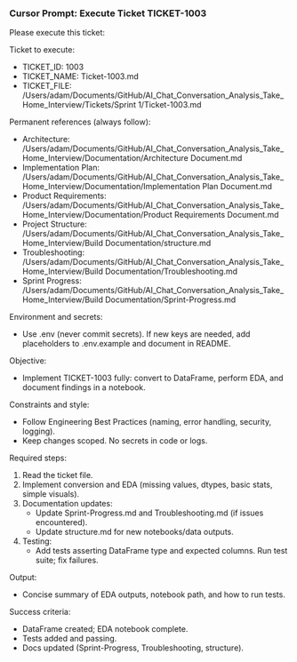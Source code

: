 ### Cursor Prompt: Execute Ticket TICKET-1003

Please execute this ticket:

Ticket to execute:
- TICKET_ID: 1003
- TICKET_NAME: Ticket-1003.md
- TICKET_FILE: /Users/adam/Documents/GitHub/AI_Chat_Conversation_Analysis_Take_Home_Interview/Tickets/Sprint 1/Ticket-1003.md

Permanent references (always follow):
- Architecture: /Users/adam/Documents/GitHub/AI_Chat_Conversation_Analysis_Take_Home_Interview/Documentation/Architecture Document.md
- Implementation Plan: /Users/adam/Documents/GitHub/AI_Chat_Conversation_Analysis_Take_Home_Interview/Documentation/Implementation Plan Document.md
- Product Requirements: /Users/adam/Documents/GitHub/AI_Chat_Conversation_Analysis_Take_Home_Interview/Documentation/Product Requirements Document.md
- Project Structure: /Users/adam/Documents/GitHub/AI_Chat_Conversation_Analysis_Take_Home_Interview/Build Documentation/structure.md
- Troubleshooting: /Users/adam/Documents/GitHub/AI_Chat_Conversation_Analysis_Take_Home_Interview/Build Documentation/Troubleshooting.md
- Sprint Progress: /Users/adam/Documents/GitHub/AI_Chat_Conversation_Analysis_Take_Home_Interview/Build Documentation/Sprint-Progress.md

Environment and secrets:
- Use .env (never commit secrets). If new keys are needed, add placeholders to .env.example and document in README.

Objective:
- Implement TICKET-1003 fully: convert to DataFrame, perform EDA, and document findings in a notebook.

Constraints and style:
- Follow Engineering Best Practices (naming, error handling, security, logging).
- Keep changes scoped. No secrets in code or logs.

Required steps:
1) Read the ticket file.
2) Implement conversion and EDA (missing values, dtypes, basic stats, simple visuals).
3) Documentation updates:
   - Update Sprint-Progress.md and Troubleshooting.md (if issues encountered).
   - Update structure.md for new notebooks/data outputs.
4) Testing:
   - Add tests asserting DataFrame type and expected columns. Run test suite; fix failures.

Output:
- Concise summary of EDA outputs, notebook path, and how to run tests.

Success criteria:
- DataFrame created; EDA notebook complete.
- Tests added and passing.
- Docs updated (Sprint-Progress, Troubleshooting, structure). 